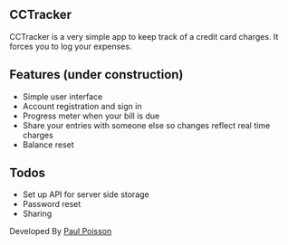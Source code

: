 ## CCTracker
CCTracker is a very simple app to keep track of a credit card charges.  It forces you to log your expenses.

## Features (under construction)
* Simple user interface
* Account registration and sign in
* Progress meter when your bill is due
* Share your entries with someone else so changes reflect real time charges
* Balance reset

## Todos
* Set up API for server side storage
* Password reset
* Sharing

Developed By [Paul Poisson](http://paulpoisson.com)

